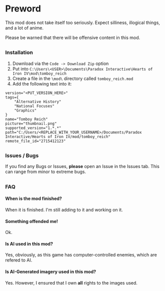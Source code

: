 # Preword
This mod does not take itself too seriously. Expect silliness, illogical things, and a lot of anime.

Please be warned that there will be offensive content in this mod.
##
### Installation
1. Download via the `Code -> Download Zip` option
2. Put into `C:\Users\<USER>\Documents\Paradox Interactive\Hearts of Iron IV\mod\tomboy_reich`
3. Create a file in the `\mod\` directory called `tomboy_reich.mod`
4. Add the following text into it:

```
version="<PUT_VERSION_HERE>"
tags={
	"Alternative History"
	"National Focuses"
	"Graphics"
}
name="Tomboy Reich"
picture="thumbnail.png"
supported_version="1.*.*"
path="C:/Users/<REPLACE_WITH_YOUR_USERNAME>/Documents/Paradox Interactive/Hearts of Iron IV/mod/tomboy_reich"
remote_file_id="2715412123"
```
##
### Issues / Bugs
If you find any Bugs or Issues, **please** open an Issue in the Issues tab. This can range from minor to extreme bugs.
##
### FAQ

#### When is the mod finished?
When it is finished. I'm still adding to it and working on it.

#### Something offended me!
Ok.

#### Is AI used in this mod?
Yes, obviously, as this game has computer-controlled enemies, which are refered to AI.

#### Is AI-Generated imagery used in this mod?
Yes. However, I ensured that I own **all** rights to the images used.